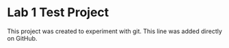 # Lab 1 Test Project
This project was created to experiment with git.
This line was added directly on GitHub.
